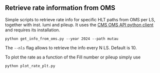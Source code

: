 ## Retrieve rate information from OMS

Simple scripts to retrieve rate info for specific HLT paths from OMS per LS, together with inst. lumi and pileup. 
It uses the [CMS OMS API python client](https://gitlab.cern.ch/cmsoms/oms-api-client) and requires its installation.

```
python get_info_from_oms.py --year 2024 --path mutau
```

The `--nls` flag allows to retrieve the info every N LS. Default is 10.

To plot the rate as a function of the Fill number or pileup simply use
 ```
 python plot_rate_plt.py
 ```
 